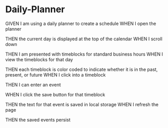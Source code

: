 # Daily-Planner

GIVEN I am using a daily planner to create a schedule
WHEN I open the planner
<!-- Use javascript moment function or jquery ui to display date, time and month -->
THEN the current day is displayed at the top of the calendar 
WHEN I scroll down


<!-- Code html and css to style timeblocks and use bootstrap columns to format -->
THEN I am presented with timeblocks for standard business hours
WHEN I view the timeblocks for that day
<!-- We want to see the previous hours of the day change color as time passes, so a conditional statemnt(if/else) add different classes based of conditions. Using classes of past etc... MOMENT USES MILITARY TIME when hours are used. Use variables for moment.hours          https://cdnjs.cloudflare.com/ajax/libs/moment.js/2.27.0/moment.min.js  -->

<!-- Use seperate id's per hour slot to assign times to each block that you compare to the moment.hours. You want to compare the time blocks to the moment.hours -->

<!-- data-attribute number can also be assigned to the time blocks and based off of the moment.hours-->
THEN each timeblock is color coded to indicate whether it is in the past, present, or future
WHEN I click into a timeblock
<!-- Use the textarea section and description class for this portion -->
THEN I can enter an event
<!-- Add an event listener that listens for the save click -->
WHEN I click the save button for that timeblock
<!-- Have the click function save the textarea to local storage -->
THEN the text for that event is saved in local storage
WHEN I refresh the page
<!-- retrieve the saved information from local storage and display in the description -->
THEN the saved events persist


